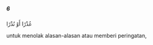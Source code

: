 ##### 6

<span class="ayah">عُذْرًا أَوْ نُذْرًا</span>

<span class="ayah_translation">untuk menolak alasan-alasan atau memberi peringatan,</span>

